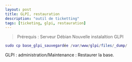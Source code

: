 ```yaml
---
layout: post
title: GLPI, restauration
description: "outil de ticketting"
tags: [ticketing, glpi, restauration]
---
```


> Prérequis :
> Serveur Débian
> Nouvelle instalaltion GLPI

```lua
sudo cp base_glpi_sauvegardée /var/www/glpi/files/_dump/
```

GLPI : administration/Maintenance : Restaurer la base.
